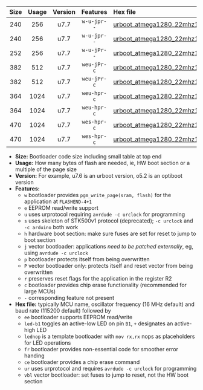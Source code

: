 |Size|Usage|Version|Features|Hex file|
|:-:|:-:|:-:|:-:|:--|
|240|256|u7.7|`w-u-jpr--`|[urboot_atmega1280_22mhz1184_230400bps_led+b7_ur_vbl.hex](https://raw.githubusercontent.com/stefanrueger/urboot.hex/main/mcus/atmega1280/fcpu_22mhz1184/230400_bps/urboot_atmega1280_22mhz1184_230400bps_led+b7_ur_vbl.hex)|
|240|256|u7.7|`w-u-jpr--`|[urboot_atmega1280_22mhz1184_230400bps_lednop_ur_vbl.hex](https://raw.githubusercontent.com/stefanrueger/urboot.hex/main/mcus/atmega1280/fcpu_22mhz1184/230400_bps/urboot_atmega1280_22mhz1184_230400bps_lednop_ur_vbl.hex)|
|252|256|u7.7|`w-u-jPr--`|[urboot_atmega1280_22mhz1184_230400bps_ur_vbl.hex](https://raw.githubusercontent.com/stefanrueger/urboot.hex/main/mcus/atmega1280/fcpu_22mhz1184/230400_bps/urboot_atmega1280_22mhz1184_230400bps_ur_vbl.hex)|
|382|512|u7.7|`weu-jPr-c`|[urboot_atmega1280_22mhz1184_230400bps_ee_led+b7_fr_ce_ur_vbl.hex](https://raw.githubusercontent.com/stefanrueger/urboot.hex/main/mcus/atmega1280/fcpu_22mhz1184/230400_bps/urboot_atmega1280_22mhz1184_230400bps_ee_led+b7_fr_ce_ur_vbl.hex)|
|382|512|u7.7|`weu-jPr-c`|[urboot_atmega1280_22mhz1184_230400bps_ee_lednop_fr_ce_ur_vbl.hex](https://raw.githubusercontent.com/stefanrueger/urboot.hex/main/mcus/atmega1280/fcpu_22mhz1184/230400_bps/urboot_atmega1280_22mhz1184_230400bps_ee_lednop_fr_ce_ur_vbl.hex)|
|364|1024|u7.7|`weu-hpr-c`|[urboot_atmega1280_22mhz1184_230400bps_ee_led+b7_fr_ce_ur.hex](https://raw.githubusercontent.com/stefanrueger/urboot.hex/main/mcus/atmega1280/fcpu_22mhz1184/230400_bps/urboot_atmega1280_22mhz1184_230400bps_ee_led+b7_fr_ce_ur.hex)|
|364|1024|u7.7|`weu-hpr-c`|[urboot_atmega1280_22mhz1184_230400bps_ee_lednop_fr_ce_ur.hex](https://raw.githubusercontent.com/stefanrueger/urboot.hex/main/mcus/atmega1280/fcpu_22mhz1184/230400_bps/urboot_atmega1280_22mhz1184_230400bps_ee_lednop_fr_ce_ur.hex)|
|470|1024|u7.7|`wes-hpr-c`|[urboot_atmega1280_22mhz1184_230400bps_ee_led+b7_fr_ce.hex](https://raw.githubusercontent.com/stefanrueger/urboot.hex/main/mcus/atmega1280/fcpu_22mhz1184/230400_bps/urboot_atmega1280_22mhz1184_230400bps_ee_led+b7_fr_ce.hex)|
|470|1024|u7.7|`wes-hpr-c`|[urboot_atmega1280_22mhz1184_230400bps_ee_lednop_fr_ce.hex](https://raw.githubusercontent.com/stefanrueger/urboot.hex/main/mcus/atmega1280/fcpu_22mhz1184/230400_bps/urboot_atmega1280_22mhz1184_230400bps_ee_lednop_fr_ce.hex)|

- **Size:** Bootloader code size including small table at top end
- **Usage:** How many bytes of flash are needed, ie, HW boot section or a multiple of the page size
- **Version:** For example, u7.6 is an urboot version, o5.2 is an optiboot version
- **Features:**
  + `w` bootloader provides `pgm_write_page(sram, flash)` for the application at `FLASHEND-4+1`
  + `e` EEPROM read/write support
  + `u` uses urprotocol requiring `avrdude -c urclock` for programming
  + `s` uses skeleton of STK500v1 protocol (deprecated); `-c urclock` and `-c arduino` both work
  + `h` hardware boot section: make sure fuses are set for reset to jump to boot section
  + `j` vector bootloader: applications *need to be patched externally*, eg, using `avrdude -c urclock`
  + `p` bootloader protects itself from being overwritten
  + `P` vector bootloader only: protects itself and reset vector from being overwritten
  + `r` preserves reset flags for the application in the register R2
  + `c` bootloader provides chip erase functionality (recommended for large MCUs)
  + `-` corresponding feature not present
- **Hex file:** typically MCU name, oscillator frequency (16 MHz default) and baud rate (115200 default) followed by
  + `ee` bootloader supports EEPROM read/write
  + `led-b1` toggles an active-low LED on pin `B1`, `+` designates an active-high LED
  + `lednop` is a template bootloader with `mov rx,rx` nops as placeholders for LED operations
  + `fr` bootloader provides non-essential code for smoother error handing
  + `ce` bootloader provides a chip erase command
  + `ur` uses urprotocol and requires `avrdude -c urclock` for programming
  + `vbl` vector bootloader: set fuses to jump to reset, not the HW boot section
